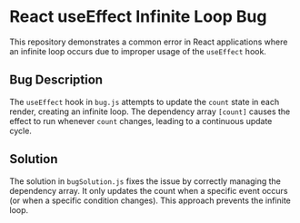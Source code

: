 # React useEffect Infinite Loop Bug

This repository demonstrates a common error in React applications where an infinite loop occurs due to improper usage of the `useEffect` hook.

## Bug Description
The `useEffect` hook in `bug.js` attempts to update the `count` state in each render, creating an infinite loop. The dependency array `[count]` causes the effect to run whenever `count` changes, leading to a continuous update cycle.

## Solution
The solution in `bugSolution.js` fixes the issue by correctly managing the dependency array. It only updates the count when a specific event occurs (or when a specific condition changes). This approach prevents the infinite loop.